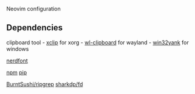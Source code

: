 Neovim configuration

## Dependencies

clipboard tool
    - [xclip](https://github.com/astrand/xclip) for xorg
    - [wl-clipboard](https://github.com/bugaevc/wl-clipboard) for wayland
    - [win32yank](https://github.com/equalsraf/win32yank) for windows

[nerdfont](https://www.nerdfonts.com/)

[npm](https://nodejs.org)
[pip](https://pypi.org/project/pip/)

[BurntSushi/ripgrep](https://github.com/BurntSushi/ripgrep)
[sharkdp/fd](https://github.com/sharkdp/fd)
